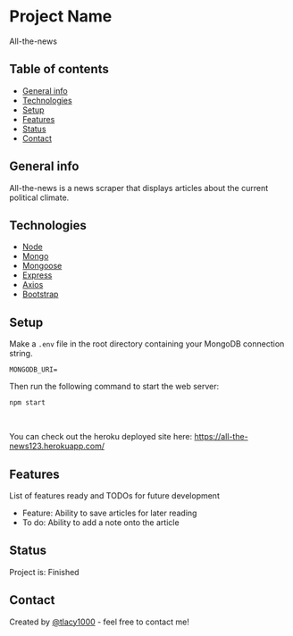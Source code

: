 # Project Name
All-the-news
​
## Table of contents
* [General info](#general-info)
* [Technologies](#technologies)
* [Setup](#setup)
* [Features](#features)
* [Status](#status)
* [Contact](#contact)
​
## General info
All-the-news is a news scraper that displays articles about the current political climate. 
​
## Technologies
* [Node](https://nodejs.org) 
* [Mongo](https://www.mongodb.com/) 
* [Mongoose](https://mongoosejs.com/)
* [Express](https://expressjs.com/) 
* [Axios](https://www.npmjs.com/package/axios) 
* [Bootstrap](https://www.mongodb.com/) 
​
## Setup
Make a `.env` file in the root directory containing your MongoDB connection string.

```
MONGODB_URI=
```

Then run the following command to start the web server:

```console
npm start
```
​

You can check out the heroku deployed site here: https://all-the-news123.herokuapp.com/

## Features
List of features ready and TODOs for future development
* Feature: Ability to save articles for later reading
* To do: Ability to add a note onto the article
​
## Status
Project is: Finished
​
## Contact
Created by [@tlacy1000](https://www.lacytammy.com/) - feel free to contact me!
